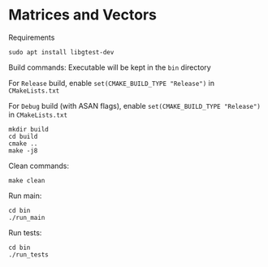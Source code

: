 # Matrices and Vectors
Requirements
    
    sudo apt install libgtest-dev

Build commands: Executable will be kept in the `bin` directory

For `Release` build, enable `set(CMAKE_BUILD_TYPE "Release")` in `CMakeLists.txt`

For `Debug` build (with ASAN flags), enable `set(CMAKE_BUILD_TYPE "Release")` in `CMakeLists.txt`
    

    mkdir build
    cd build
    cmake ..
    make -j8
    
Clean commands:

    make clean
    
Run main:

    cd bin
    ./run_main
    
Run tests:
    
    cd bin
    ./run_tests
